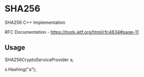 # SHA256
SHA256 C++ Implementation

RFC Documentation - https://tools.ietf.org/html/rfc4634#page-11


## Usage

SHA256CryptoServiceProvider s;

s.Hashing("a");
